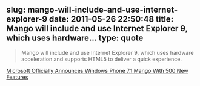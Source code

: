 slug: mango-will-include-and-use-internet-explorer-9
date: 2011-05-26 22:50:48
title: Mango will include and use Internet Explorer 9, which uses hardware...
type: quote
---

> Mango will include and use Internet Explorer 9, which uses hardware acceleration and supports HTML5 to deliver a quick experience.

[Microsoft Officially Announces Windows Phone 7.1 Mango With 500 New Features](http://www.mobilecrunch.com/2011/05/24/microsoft-officially-announces-windows-phone-7-1-mango-with-500-new-features/)
